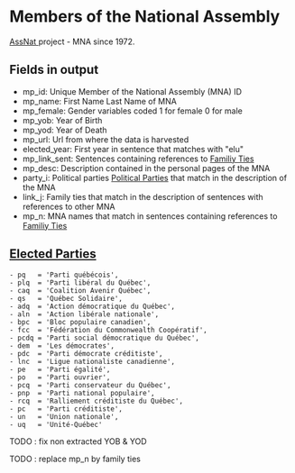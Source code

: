 # Members of the National Assembly
[AssNat ](http://www.assnat.qc.ca) project - MNA since 1972.

## Fields in output

- mp_id:        Unique Member of the National Assembly (MNA) ID
- mp_name:      First Name Last Name of MNA
- mp_female:    Gender variables coded 1 for female 0 for male
- mp_yob:       Year of Birth
- mp_yod:       Year of Death
- mp_url:       Url from where the data is harvested
- elected_year: First year in sentence that matches with "elu"
- mp_link_sent: Sentences containing references to [Familiy Ties](https://github.com/mickaeltemporao/assnat_network/blob/master/src/links.R)
- mp_desc:      Description contained in the personal pages of the MNA
- party_i:      Political parties [Political Parties](https://github.com/mickaeltemporao/assnat_network/blob/master/src/party.R) that match in the description of the MNA
- link_j:       Family ties that match in the description of sentences with references to other MNA
- mp_n:         MNA names that match in sentences containing references to [Familiy Ties](https://github.com/mickaeltemporao/assnat_network/blob/master/src/links.R)

## [Elected Parties](https://fr.wikipedia.org/wiki/Parti_politique_du_Qu%C3%A9bec)

    - pq   = 'Parti québécois',
    - plq  = 'Parti libéral du Québec',
    - caq  = 'Coalition Avenir Québec',
    - qs   = 'Québec Solidaire',
    - adq  = 'Action démocratique du Québec',
    - aln  = 'Action libérale nationale',
    - bpc  = 'Bloc populaire canadien',
    - fcc  = 'Fédération du Commonwealth Coopératif',
    - pcdq = 'Parti social démocratique du Québec',
    - dem  = 'Les démocrates',
    - pdc  = 'Parti démocrate créditiste',
    - lnc  = 'Ligue nationaliste canadienne',
    - pe   = 'Parti égalité',
    - po   = 'Parti ouvrier',
    - pcq  = 'Parti conservateur du Québec',
    - pnp  = 'Parti national populaire',
    - rcq  = 'Ralliement créditiste du Québec',
    - pc   = 'Parti créditiste',
    - un   = 'Union nationale',
    - uq   = 'Unité-Québec'

TODO : fix non extracted YOB & YOD

TODO : replace mp_n by family ties
